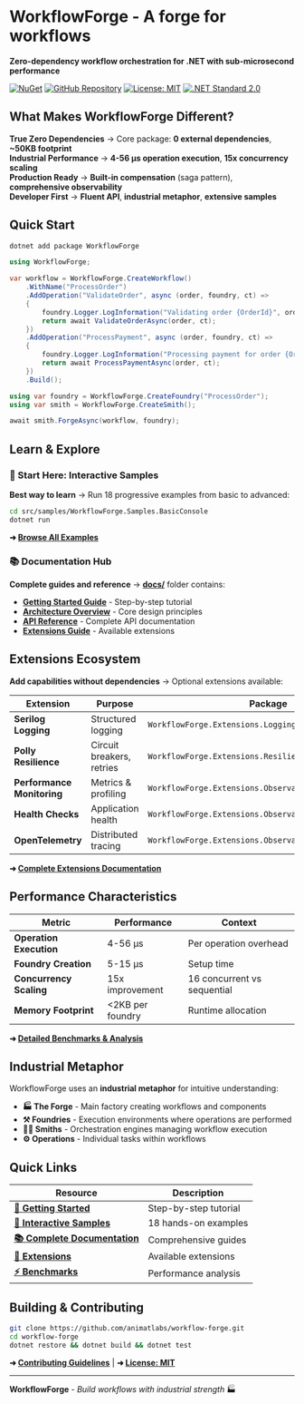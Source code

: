 # WorkflowForge - A forge for workflows

**Zero-dependency workflow orchestration for .NET with sub-microsecond performance**

[![NuGet](https://img.shields.io/nuget/v/WorkflowForge?logo=nuget)](https://www.nuget.org/packages/WorkflowForge)
[![GitHub Repository](https://img.shields.io/badge/GitHub-animatlabs%2Fworkflow--forge-blue?logo=github)](https://github.com/animatlabs/workflow-forge)
[![License: MIT](https://img.shields.io/badge/License-MIT-yellow.svg)](https://opensource.org/licenses/MIT)
[![.NET Standard 2.0](https://img.shields.io/badge/.NET%20Standard-2.0-blue)](https://docs.microsoft.com/en-us/dotnet/standard/net-standard)

## What Makes WorkflowForge Different?

**True Zero Dependencies** → Core package: **0 external dependencies**, **~50KB footprint**  
**Industrial Performance** → **4-56 μs operation execution**, **15x concurrency scaling**  
**Production Ready** → **Built-in compensation** (saga pattern), **comprehensive observability**  
**Developer First** → **Fluent API**, **industrial metaphor**, **extensive samples**

## Quick Start

```bash
dotnet add package WorkflowForge
```

```csharp
using WorkflowForge;

var workflow = WorkflowForge.CreateWorkflow()
    .WithName("ProcessOrder")
    .AddOperation("ValidateOrder", async (order, foundry, ct) => 
    {
        foundry.Logger.LogInformation("Validating order {OrderId}", order.Id);
        return await ValidateOrderAsync(order, ct);
    })
    .AddOperation("ProcessPayment", async (order, foundry, ct) => 
    {
        foundry.Logger.LogInformation("Processing payment for order {OrderId}", order.Id);
        return await ProcessPaymentAsync(order, ct);
    })
    .Build();

using var foundry = WorkflowForge.CreateFoundry("ProcessOrder");
using var smith = WorkflowForge.CreateSmith();

await smith.ForgeAsync(workflow, foundry);
```

## Learn & Explore

### 🎯 Start Here: Interactive Samples
**Best way to learn** → Run 18 progressive examples from basic to advanced:

```bash
cd src/samples/WorkflowForge.Samples.BasicConsole
dotnet run
```

**➜ [Browse All Examples](src/samples/WorkflowForge.Samples.BasicConsole/)**

### 📚 Documentation Hub
**Complete guides and reference** → **[docs/](docs/)** folder contains:
- **[Getting Started Guide](docs/getting-started.md)** - Step-by-step tutorial
- **[Architecture Overview](docs/architecture.md)** - Core design principles  
- **[API Reference](docs/api-reference.md)** - Complete API documentation
- **[Extensions Guide](docs/extensions.md)** - Available extensions

## Extensions Ecosystem

**Add capabilities without dependencies** → Optional extensions available:

| Extension | Purpose | Package |
|-----------|---------|---------|
| **Serilog Logging** | Structured logging | `WorkflowForge.Extensions.Logging.Serilog` |
| **Polly Resilience** | Circuit breakers, retries | `WorkflowForge.Extensions.Resilience.Polly` |
| **Performance Monitoring** | Metrics & profiling | `WorkflowForge.Extensions.Observability.Performance` |
| **Health Checks** | Application health | `WorkflowForge.Extensions.Observability.HealthChecks` |
| **OpenTelemetry** | Distributed tracing | `WorkflowForge.Extensions.Observability.OpenTelemetry` |

**➜ [Complete Extensions Documentation](docs/extensions.md)**

## Performance Characteristics

| Metric | Performance | Context |
|--------|-------------|---------|
| **Operation Execution** | 4-56 μs | Per operation overhead |
| **Foundry Creation** | 5-15 μs | Setup time |
| **Concurrency Scaling** | 15x improvement | 16 concurrent vs sequential |
| **Memory Footprint** | <2KB per foundry | Runtime allocation |

**➜ [Detailed Benchmarks & Analysis](src/benchmarks/WorkflowForge.Benchmarks/)**

## Industrial Metaphor

WorkflowForge uses an **industrial metaphor** for intuitive understanding:
- **🏭 The Forge** - Main factory creating workflows and components
- **⚒️ Foundries** - Execution environments where operations are performed
- **👨‍🔧 Smiths** - Orchestration engines managing workflow execution
- **⚙️ Operations** - Individual tasks within workflows

## Quick Links

| Resource | Description |
|----------|-------------|
| **[📖 Getting Started](docs/getting-started.md)** | Step-by-step tutorial |
| **[🎯 Interactive Samples](src/samples/WorkflowForge.Samples.BasicConsole/)** | 18 hands-on examples |
| **[📚 Complete Documentation](docs/)** | Comprehensive guides |
| **[🔧 Extensions](docs/extensions.md)** | Available extensions |
| **[⚡ Benchmarks](src/benchmarks/WorkflowForge.Benchmarks/)** | Performance analysis |

## Building & Contributing

```bash
git clone https://github.com/animatlabs/workflow-forge.git
cd workflow-forge
dotnet restore && dotnet build && dotnet test
```

**➜ [Contributing Guidelines](CONTRIBUTING.md)** | **➜ [License: MIT](LICENSE)**

---

**WorkflowForge** - *Build workflows with industrial strength* 🏭
